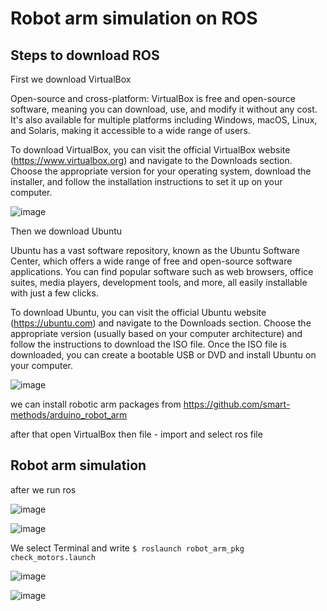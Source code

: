 # Robot arm simulation on ROS

## Steps to download ROS

First we download VirtualBox 

Open-source and cross-platform: VirtualBox is free and open-source software, meaning you can download, use, and modify it without any cost. It's also available for multiple platforms including Windows, macOS, Linux, and Solaris, making it accessible to a wide range of users.

To download VirtualBox, you can visit the official VirtualBox website (https://www.virtualbox.org) and navigate to the Downloads section. Choose the appropriate version for your operating system, download the installer, and follow the installation instructions to set it up on your computer.

![image](https://github.com/amf17/RosTask1/assets/139582388/6f26d39f-8e96-4932-9c90-5b0d9b50ba5b)

Then we download Ubuntu 

Ubuntu has a vast software repository, known as the Ubuntu Software Center, which offers a wide range of free and open-source software applications. You can find popular software such as web browsers, office suites, media players, development tools, and more, all easily installable with just a few clicks.

To download Ubuntu, you can visit the official Ubuntu website (https://ubuntu.com) and navigate to the Downloads section. Choose the appropriate version (usually based on your computer architecture) and follow the instructions to download the ISO file. Once the ISO file is downloaded, you can create a bootable USB or DVD and install Ubuntu on your computer.

![image](https://github.com/amf17/RosTask1/assets/139582388/0b6c8f78-3c9d-44c0-bb3e-c939f9aff651)


we can install robotic arm packages from https://github.com/smart-methods/arduino_robot_arm

after that open VirtualBox then file - import and select ros file 

## Robot arm simulation

after we run ros 

![image](https://github.com/amf17/RosTask1/assets/139582388/a1ff20c0-21ea-40e8-8859-f551a88c0406)

![image](https://github.com/amf17/RosTask1/assets/139582388/e6dbc518-7ee5-4ac7-a683-2c6b73147ef3)

We select Terminal and write `$ roslaunch robot_arm_pkg check_motors.launch`

![image](https://github.com/amf17/RosTask1/assets/139582388/7aab15d2-ce1f-4081-99de-7db8a37b35e5)


![image](https://github.com/amf17/RosTask1/assets/139582388/e9d03eb5-1413-49e0-9c01-3b3532a8ad60)



